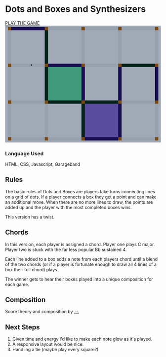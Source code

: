 # Dots and Boxes and Synthesizers
####

[PLAY THE GAME](https://daleinen7.github.io/dots-and-boxes/)
![screenshot](screenshot.png)

### Language Used
HTML, CSS, Javascript, Garageband
## Rules
The basic rules of Dots and Boxes are players take turns connecting lines on a grid of dots. If a player connects a box they get a point and can make an additional move. When there are no more lines to draw, the points are added up and the player with the most completed boxes wins.

This version has a twist.

## Chords
In this version, each player is assigned a chord. Player one plays C major. Player two is stuck with the far less popular Bb sustained 4.

Each line added to a box adds a note from each players chord until a blend of the two chords (or if a player is fortunate enough to draw all 4 lines of a box their full chord) plays.

The winner gets to hear their boxes played into a unique composition for each game.  

## Composition

Score theory and composition by [.::.](https://o88o.bandcamp.com/)

## Next Steps
1. Given time and energy I'd like to make each note glow as it's played.
2. A responsive layout would be nice.
3. Handling a tie (maybe play every square?)
